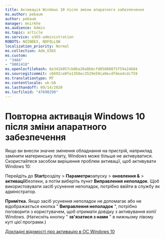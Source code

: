 ```yaml
---
title: Активація Windows 10 після зміни апаратного забезпечення
ms.author: pebaum
author: pebaum
manager: mnirkhe
ms.audience: Admin
ms.topic: article
ms.service: o365-administration
ROBOTS: NOINDEX, NOFOLLOW
localization_priority: Normal
ms.collection: Adm_O365
ms.custom:
- "3484"
- "9001418"
ms.openlocfilehash: 6e341b057cb0ba20a0bbcfd05008875f59a24684
ms.sourcegitcommit: c6692ce0fa1358ec3529e59ca0ecdfdea4cdc759
ms.translationtype: MT
ms.contentlocale: uk-UA
ms.lasthandoff: 09/14/2020
ms.locfileid: "47698298"
---
```

# <a name="reactivating-windows-10-after-a-hardware-change"></a>Повторна активація Windows 10 після зміни апаратного забезпечення

Якщо ви внесли значне змінення обладнання на пристрій, наприклад замінити материнську плату, Windows може більше не активуватися. Скористайтеся засобом вирішення проблем активації, щоб активувати Windows 10:

Перейдіть до **Start**розділу  >  **Параметри**запуску  >  **оновлення &**  >  **активації**безпеки, а потім виберіть пункт **Виправлення неполадок**. Щоб використовувати засіб усунення неполадок, потрібно ввійти в службу як адміністратор.

**Примітка.** Якщо засіб усунення неполадок не допомагає або не відображається кнопка " **Виправлення неполадок** ", потрібно поговорити з користувачем, щоб отримати довідку з активування копії Windows. (Натисніть кнопку " **зв'язатися з нами** " в нижньому лівому куті цієї програми.)

[Докладні відомості про активацію в ОС Windows 10](https://support.microsoft.com/help/12440/windows-10-activate)
